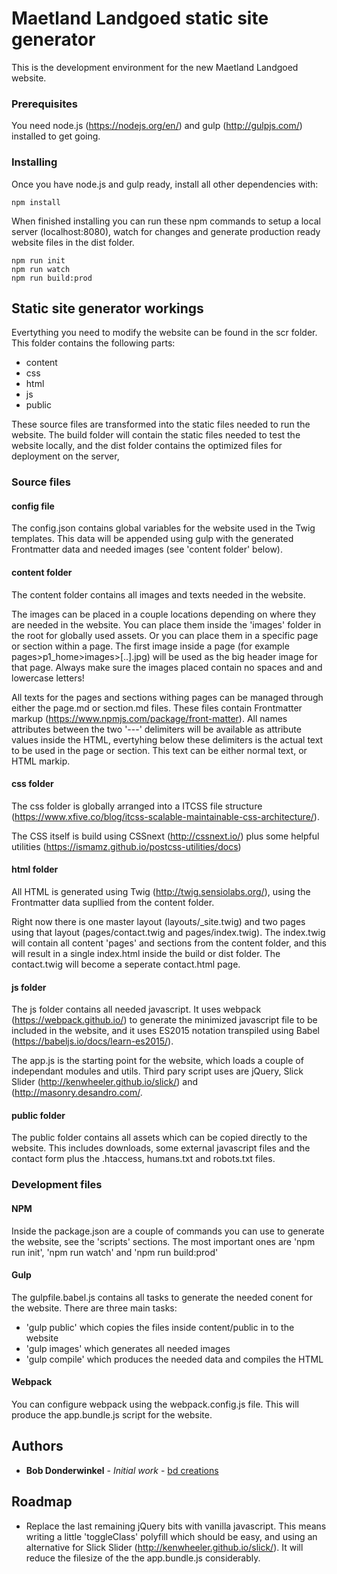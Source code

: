 # Maetland Landgoed static site generator

This is the development environment for the new Maetland Landgoed website.

### Prerequisites

You need node.js (https://nodejs.org/en/) and gulp (http://gulpjs.com/) installed to get going.

### Installing

Once you have node.js and gulp ready, install all other dependencies with:

```
npm install
```

When finished installing you can run these npm commands to setup a local server (localhost:8080), watch for changes and generate production ready website files in the dist folder.

```
npm run init
npm run watch
npm run build:prod
```

## Static site generator workings

Evertything you need to modify the website can be found in the scr folder. This folder contains the following parts:

* content
* css
* html
* js
* public

These source files are transformed into the static files needed to run the website. The build folder will contain the static files needed to test the website locally, and the dist folder contains the optimized files for deployment on the server,

### Source files

#### config file

The config.json contains global variables for the website used in the Twig templates. This data will be appended using gulp with the generated Frontmatter data and needed images (see 'content folder' below).

#### content folder

The content folder contains all images and texts needed in the website.

The images can be placed in a couple locations depending on where they are needed in the website. You can place them inside the 'images' folder in the root for globally used assets. Or you can place them in a specific page or section within a page. The first image inside a page (for example pages>p1_home>images>[..].jpg) will be used as the big header image for that page. Always make sure the images placed contain no spaces and and lowercase letters!


All texts for the pages and sections withing pages can be managed through either the page.md or section.md files. These files contain Frontmatter markup (https://www.npmjs.com/package/front-matter). All names attributes between the two '---' delimiters will be available as attribute values inside the HTML, evertyhing below these delimiters is the actual text to be used in the page or section. This text can be either normal text, or HTML markip.


#### css folder

The css folder is globally arranged into a ITCSS file structure (https://www.xfive.co/blog/itcss-scalable-maintainable-css-architecture/).

The CSS itself is build using CSSnext (http://cssnext.io/) plus some helpful utilities (https://ismamz.github.io/postcss-utilities/docs)

#### html folder

All HTML is generated using Twig (http://twig.sensiolabs.org/), using the Frontmatter data supllied from the content folder.

Right now there is one master layout (layouts/_site.twig) and two pages using that layout (pages/contact.twig and pages/index.twig). The index.twig will contain all content 'pages' and sections from the content folder, and this will result in a single index.html inside the build or dist folder. The contact.twig will become a seperate contact.html page.


#### js folder

The js folder contains all needed javascript. It uses webpack (https://webpack.github.io/) to generate the minimized javascript file to be included in the website, and it uses ES2015 notation transpiled using Babel (https://babeljs.io/docs/learn-es2015/).

The app.js is the starting point for the website, which loads a couple of independant modules and utils. Third pary script uses are jQuery, Slick Slider (http://kenwheeler.github.io/slick/) and (http://masonry.desandro.com/.


#### public folder

The public folder contains all assets which can be copied directly to the website. This includes downloads, some external javascript files and the contact form plus the .htaccess, humans.txt and robots.txt files.


### Development files

#### NPM

Inside the package.json are a couple of commands you can use to generate the website, see the 'scripts' sections. The most important ones are 'npm run init', 'npm run watch' and 'npm run build:prod'

#### Gulp

The gulpfile.babel.js contains all tasks to generate the needed conent for the website. There are three main tasks:

* 'gulp public' which copies the files inside content/public in to the website
* 'gulp images' which generates all needed images
* 'gulp compile' which produces the needed data and compiles the HTML

#### Webpack

You can configure webpack using the webpack.config.js file. This will produce the app.bundle.js script for the website.


## Authors

* **Bob Donderwinkel** - *Initial work* - [bd creations](http://www.bdcreations.nl/)


## Roadmap

* Replace the last remaining jQuery bits with vanilla javascript. This means writing a little 'toggleClass' polyfill which should be easy, and using an alternative for Slick Slider (http://kenwheeler.github.io/slick/). It will reduce the filesize of the the app.bundle.js considerably.
